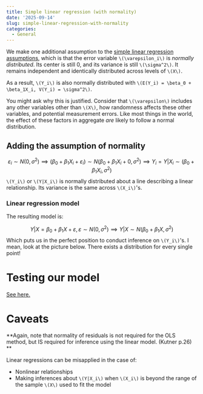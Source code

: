 ```yaml
---
title: Simple linear regression (with normality)
date: '2025-09-14'
slug: simple-linear-regression-with-normality
categories:
  - General
---
```

 We make one additional assumption to the [simple linear regression assumptions](/overview/2025-05-16-linreg-simple/linreg-simple/), which is that the error variable `\(\varepsilon_i\)` is _normally distributed_. Its center is still 0, and its variance is still `\(\sigma^2\)`. It remains independent and identically distributed across levels of `\(X\)`. 

As a result, `\(Y_i\)` is also normally distributed with `\(E(Y_i) = \beta_0 + \beta_1X_i, V(Y_i) = \sigma^2\)`.

You might ask why this is justified. Consider that `\(\varepsilon\)` includes any other variables other than `\(X\)`, how randomness affects these other variables, and potential measurement errors. Like most things in the world, the effect of these factors in aggregate _are_ likely to follow a normal distribution. 

## Adding the assumption of normality

$$ \varepsilon_i \sim N(0, \sigma^2) \implies (\beta_0 + \beta_1X_i + \varepsilon_i)\sim N(\beta_0+\beta_1X_i+0, \sigma^2)\implies Y_i =Y|X_i \sim(\beta_0 + \beta_1 X_i, \sigma^2) $$
`\(Y_i\)` or `\(Y|X_i\)` is normally distributed about a line describing a
linear relationship. Its variance is the same across
`\(X_i\)`'s.

### Linear regression model

The resulting model is:

$$ Y|X = \beta_0 + \beta_1X + \varepsilon, \varepsilon \sim  N(0, \sigma^2) \implies Y|X \sim N(\beta_0+\beta_1X, \sigma^2) $$
Which puts us in the perfect position to conduct inference on `\(Y_i\)`'s. I
mean, look at the picture below. There exists a distribution for every
single point!



# Testing our model
[See here.](/inference_tests/2025-06-17-t-test-linreg/t-test-linreg)

# Caveats
**Again, note that normality of residuals is not required for the OLS method, but IS required for inference using the linear model. (Kutner p.26) **


Linear regressions can be misapplied in the case of: 
- Nonlinear relationships
- Making inferences about `\(Y|X_i\)` when `\(X_i\)` is beyond the
range of the sample `\(X\)` used to fit the model

